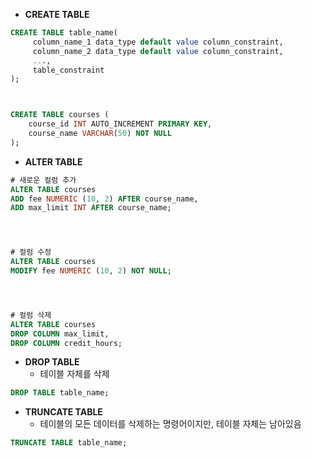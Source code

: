 - **CREATE TABLE**
```sql
CREATE TABLE table_name(
     column_name_1 data_type default value column_constraint,
     column_name_2 data_type default value column_constraint,
     ...,
     table_constraint
);



CREATE TABLE courses (
    course_id INT AUTO_INCREMENT PRIMARY KEY,
    course_name VARCHAR(50) NOT NULL
);
```

- **ALTER TABLE**
```sql
# 새로운 컬럼 추가
ALTER TABLE courses 
ADD fee NUMERIC (10, 2) AFTER course_name,
ADD max_limit INT AFTER course_name;




# 컬럼 수정
ALTER TABLE courses 
MODIFY fee NUMERIC (10, 2) NOT NULL;




# 컬럼 삭제
ALTER TABLE courses 
DROP COLUMN max_limit,
DROP COLUMN credit_hours;
```

- **DROP TABLE**
	* 테이블 자체를 삭제
```sql
DROP TABLE table_name;
```

- **TRUNCATE TABLE**
	* 테이블의 모든 데이터를 삭제하는 명령어이지만, 테이블 자체는 남아있음
```sql
TRUNCATE TABLE table_name;
```